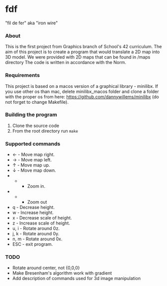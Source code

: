 # fdf
"fil de fer" aka "iron wire"

### About
This is the first project from Graphics branch of School's 42 curriculum. The aim of this project is to create a program that would translate a 2D map into 3D model. We were provided with 2D maps that can be found in /maps directory
The code is written in accordance with the Norm.

### Requirements
This project is based on a macos version of a graphical library - minilibx. If you use other os than mac, delete minilibx_macos folder and clone a folder with the proper os from here: https://github.com/dannywillems/minilibx (do not forget to change Makefile).

### Building the program
1. Clone the source code
2. From the root directory run `make`

### Supported commands
* ← - Move map right.
* → - Move map left.
* ↑ - Move map up.
* ↓ - Move map down.
* + - Zoom in.
* - - Zoom out
* q - Decrease height.
* w - Increase height.
* x - Decrease scale of height.
* z - Increase scale of height.
* u, i - Rotate around 0z.
* j, k - Rotate around 0y.
* n, m - Rotate around 0x.
* ESC - exit program.

### TODO
* Rotate around center, not {0,0,0}
* Make Bresenham's algorithm work with gradient
* Add description of commands used for 3d image manipulation
